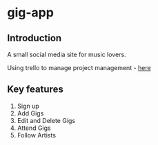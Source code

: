 # gig-app

## Introduction
A small social media site for music lovers.

Using trello to manage project management - [here](https://trello.com/b/WUcmGZlU/gig-app) 

## Key features
1. Sign up 
2. Add Gigs
3. Edit and Delete Gigs
4. Attend Gigs
5. Follow Artists
